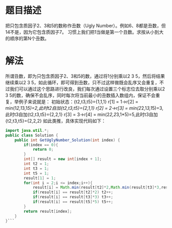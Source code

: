 # 题目描述
把只包含质因子2、3和5的数称作丑数（Ugly Number）。例如6、8都是丑数，但14不是，因为它包含质因子7。 习惯上我们把1当做是第一个丑数。求按从小到大的顺序的第N个丑数。

# 解法
所谓丑数，即为只包含质因子2、3和5的数，通过将1分别乘以2 3 5，然后将结果继续乘以2 3 5，如此循环，即可得到丑数，只不过这样做既会乱序又会重复，不过我们可以通过这个思路进行改良，我们每次通过设置三个标志位去取分别乘以2 3 5的数，确保不会乱序，同时每次将当前最小的丑数插入数组内，保证不会重复，举例子来说就是：
初始状态：{t2,t3,t5}={1,1,1}
r[1] = 1->r[2] = min(1*2,1*3,1*5)=2,此时t2自加{t2,t3,t5}={2,1,1}
r[2] = 2->r[3] = min(2*2,1*3,1*5)=3,此时t3自加{t2,t3,t5}={2,2,1}
r[3] = 3->r[4] = min(2*2,2*3,1*5)=5,此时t3自加{t2,t3,t5}={2,2,2}
如此类推，具体实现代码如下：
```java
import java.util.*;
public class Solution {
    public int GetUglyNumber_Solution(int index) {
        if(index == 0){
            return 0;
        }
        int[] result = new int[index + 1];
        int t2 = 1;
        int t3 = 1;
        int t5 = 1;
        result[1] = 1;
        for(int i = 2;i <= index;i++){
            result[i] = Math.min(result[t2]*2,Math.min(result[t3]*3,result[t5]*5));
            if(result[i] == result[t2]*2) t2++;
            if(result[i] == result[t3]*3) t3++;
            if(result[i] == result[t5]*5) t5++;
        }
        return result[index];
    }
}```
